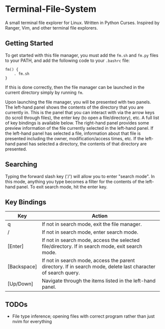 # Terminal-File-System

A small terminal file explorer for Linux. Written in Python Curses. Inspired by Ranger, Vim, and other terminal file explorers.

## Getting Started

To get started with this file manager, you must add the `fm.sh` and `fm.py` files to your PATH, and add the following code to your `.bashrc` file:
```
fm() {
    . fm.sh
}
```
If this is done correctly, then the file manager can be launched in the current directory simply by running `fm`. 

Upon launching the file manager, you will be presented with two panels. The left-hand panel shows the contents of the directory that you are currently
in. This is the panel that you can interact with via the arrow keys (to scroll through files), the enter key (to open a file/directory), etc. A full list
of key bindings is available below. The right-hand panel provides some preview information of the file currently selected in the left-hand panel. If the
left-hand panel has selected a file, information about that file is presented including the owner, modification/access times, etc. If the left-hand panel
has selected a directory, the contents of that directory are presented.

## Searching

Typing the forward slash key ('/') will allow you to enter "search mode". In this mode, anything you type becomes a filter for the contents of the left-hand
panel. To exit search mode, hit the enter key.

## Key Bindings

| Key | Action |
| --- | ------ |
| q | If not in search mode, exit the file manager. |
| / | If not in search mode, enter search mode. |
| [Enter] | If not in search mode, access the selected file/directory. If in search mode, exit search mode. |
| [Backspace] | If not in search mode, access the parent directory. If in search mode, delete last character of search query. |
| [Up/Down] | Navigate through the items listed in the left-hand panel. |


## TODOs

- File type inference; opening files with correct program rather than just nvim for everything
